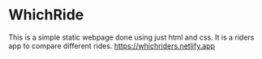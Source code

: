 # WhichRide
This is a simple static webpage done using just html and css. It is a riders app to compare different rides.
https://whichriders.netlify.app
